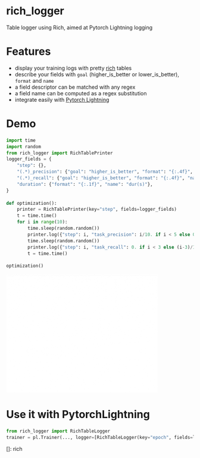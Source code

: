 # rich_logger
Table logger using Rich, aimed at Pytorch Lightning logging

# Features

- display your training logs with pretty [rich](https://github.com/willmcgugan/rich) tables 
- describe your fields with `goal` (higher_is_better or lower_is_better), `format` and `name`
- a field descriptor can be matched with any regex
- a field name can be computed as a regex substitution
- integrate easily with [Pytorch Lightning](https://github.com/PyTorchLightning/pytorch-lightning)

# Demo
```python
import time
import random
from rich_logger import RichTablePrinter
logger_fields = {
    "step": {},
    "(.*)_precision": {"goal": "higher_is_better", "format": "{:.4f}", "name": r"\1_p"},
    "(.*)_recall": {"goal": "higher_is_better", "format": "{:.4f}", "name": r"\1_r"},
    "duration": {"format": "{:.1f}", "name": "dur(s)"},
}

def optimization():
    printer = RichTablePrinter(key="step", fields=logger_fields)
    t = time.time()
    for i in range(10):
        time.sleep(random.random())
        printer.log({"step": i, "task_precision": i/10. if i < 5 else 0.5-(i-5)/10.})
        time.sleep(random.random())
        printer.log({"step": i, "task_recall": 0. if i < 3 else (i-3)/10., "duration": time.time() - t})
        t = time.time()
        
optimization()
```
![Demo](demo.gif)

# Use it with PytorchLightning
```python
from rich_logger import RichTableLogger
trainer = pl.Trainer(..., logger=[RichTableLogger(key="epoch", fields=logger_fields)])
```

[]: rich